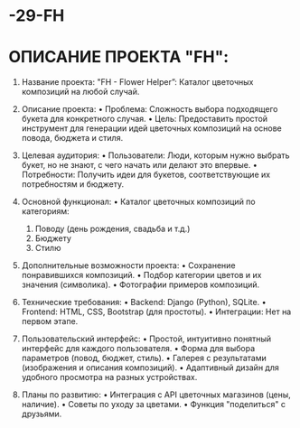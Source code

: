 # -29-FH
# ОПИСАНИЕ ПРОЕКТА "FH":
1. Название проекта: "FH - Flower Helper”: Каталог цветочных композиций на любой случай.

2. Описание проекта:
  •  Проблема: Сложность выбора подходящего букета для конкретного случая.
  •  Цель: Предоставить простой инструмент для генерации идей цветочных композиций на основе повода, бюджета и стиля.

3. Целевая аудитория:
  •  Пользователи: Люди, которым нужно выбрать букет, но не знают, с чего начать или делают это впервые.
  •  Потребности: Получить идеи для букетов, соответствующие их потребностям и бюджету.

4. Основной функционал:
  •  Каталог цветочных композиций по категориям:
    1) Поводу (день рождения, свадьба и т.д.)
    2) Бюджету
    3) Стилю

5. Дополнительные возможности проекта:
  •  Сохранение понравившихся композиций.
  •  Подбор категории цветов и их значения (символика).
  •  Фотографии примеров композиций.

6. Технические требования:
  •  Backend: Django (Python), SQLite.
  •  Frontend: HTML, CSS, Bootstrap (для простоты).
  •  Интеграции: Нет на первом этапе.

7. Пользовательский интерфейс:
  •  Простой, интуитивно понятный интерфейс для каждого пользователя.
  •  Форма для выбора параметров (повод, бюджет, стиль).
  •  Галерея с результатами (изображения и описания композиций).
  •  Адаптивный дизайн для удобного просмотра на разных устройствах.

8. Планы по развитию:
  •  Интеграция с API цветочных магазинов (цены, наличие).
  • Советы по уходу за цветами.
  •  Функция "поделиться" с друзьями.
